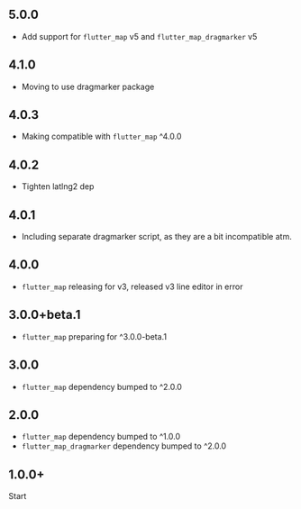 ## 5.0.0

- Add support for `flutter_map` v5 and `flutter_map_dragmarker` v5

## 4.1.0

- Moving to use dragmarker package

## 4.0.3

- Making compatible with `flutter_map` ^4.0.0

## 4.0.2

- Tighten latlng2 dep

## 4.0.1

- Including separate dragmarker script, as they are a bit incompatible atm.

## 4.0.0

- `flutter_map` releasing for v3, released v3 line editor in error

## 3.0.0+beta.1

- `flutter_map` preparing for ^3.0.0-beta.1

## 3.0.0

- `flutter_map` dependency bumped to ^2.0.0

## 2.0.0

- `flutter_map` dependency bumped to ^1.0.0
- `flutter_map_dragmarker` dependency bumped to ^2.0.0

## 1.0.0+

Start

